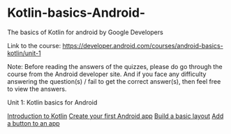 # Kotlin-basics-Android-
The basics of Kotlin for android by Google Developers 

Link to the course: https://developer.android.com/courses/android-basics-kotlin/unit-1

Note: Before reading the answers of the quizzes, please do go through the course from the Android developer site. And if you face any difficulty answering the question(s) / fail to get the correct answer(s), then feel free to view the answers. 


Unit 1: Kotlin basics for Android

[Introduction to Kotlin](Kotlin-basics-Android-/intro-quiz.md) 
[Create your first Android app](Kotlin-basics-Android-/firstandroidapp-quiz.md)
[Build a basic layout](Kotlin-basics-Android-/basiclayout-quiz.md)
[Add a button to an app](Kotlin-basics-Android-/addbutton-quiz.md)
